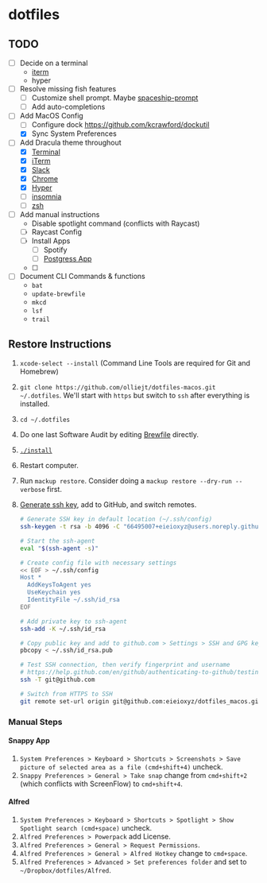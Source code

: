 # dotfiles

## TODO

-   [ ] Decide on a terminal
    -   [iterm](https://github.com/vercel/hyper)
    -   hyper
-   [ ] Resolve missing fish features
    -   [ ] Customize shell prompt. Maybe [spaceship-prompt](https://github.com/spaceship-prompt/spaceship-prompt)
    -   [ ] Add auto-completions
-   [ ] Add MacOS Config
    -   [ ] Configure dock https://github.com/kcrawford/dockutil
    -   [x] Sync System Preferences
-   [ ] Add Dracula theme throughout
    -   [x] [Terminal](https://draculatheme.com/terminal)
    -   [x] [iTerm](https://draculatheme.com/iterm)
    -   [x] [Slack](https://draculatheme.com/slack)
    -   [x] [Chrome](https://draculatheme.com/chrome)
    -   [x] [Hyper](https://draculatheme.com/hyper)
    -   [ ] [insomnia](https://draculatheme.com/insomnia)
    -   [ ] [zsh](https://draculatheme.com/zsh-syntax-highlighting)
-   [ ] Add manual instructions
    -   Disable spotlight command (conflicts with Raycast)
    -   [ ] Raycast Config
    -   [ ] Install Apps
        -   [ ] Spotify
        -   [ ] [Postgress App](https://postgresapp.com/)
    -   [ ]
-   [ ] Document CLI Commands & functions
    -   `bat`
    -   `update-brewfile`
    -   `mkcd`
    -   `lsf`
    -   `trail`

## Restore Instructions

1. `xcode-select --install` (Command Line Tools are required for Git and Homebrew)
2. `git clone https://github.com/olliejt/dotfiles-macos.git ~/.dotfiles`. We'll start with `https` but switch to `ssh` after everything is installed.
3. `cd ~/.dotfiles`
4. Do one last Software Audit by editing [Brewfile](Brewfile) directly.
5. [`./install`](install)
6. Restart computer.
7. Run `mackup restore`. Consider doing a `mackup restore --dry-run --verbose` first.
8. [Generate ssh key](https://help.github.com/en/github/authenticating-to-github/connecting-to-github-with-ssh), add to GitHub, and switch remotes.

    ```zsh
    # Generate SSH key in default location (~/.ssh/config)
    ssh-keygen -t rsa -b 4096 -C "66495007+eieioxyz@users.noreply.github.com"

    # Start the ssh-agent
    eval "$(ssh-agent -s)"

    # Create config file with necessary settings
    << EOF > ~/.ssh/config
    Host *
      AddKeysToAgent yes
      UseKeychain yes
      IdentityFile ~/.ssh/id_rsa
    EOF

    # Add private key to ssh-agent
    ssh-add -K ~/.ssh/id_rsa

    # Copy public key and add to github.com > Settings > SSH and GPG keys
    pbcopy < ~/.ssh/id_rsa.pub

    # Test SSH connection, then verify fingerprint and username
    # https://help.github.com/en/github/authenticating-to-github/testing-your-ssh-connection
    ssh -T git@github.com

    # Switch from HTTPS to SSH
    git remote set-url origin git@github.com:eieioxyz/dotfiles_macos.git
    ```

### Manual Steps

#### Snappy App

1. `System Preferences > Keyboard > Shortcuts > Screenshots > Save picture of selected area as a file (cmd+shift+4)` uncheck.
2. `Snappy Preferences > General > Take snap` change from `cmd+shift+2` (which conflicts with ScreenFlow) to `cmd+shift+4`.

#### Alfred

1. `System Preferences > Keyboard > Shortcuts > Spotlight > Show Spotlight search (cmd+space)` uncheck.
2. `Alfred Preferences > Powerpack` add License.
3. `Alfred Preferences > General > Request Permissions`.
4. `Alfred Preferences > General > Alfred Hotkey` change to `cmd+space`.
5. `Alfred Preferences > Advanced > Set preferences folder` and set to `~/Dropbox/dotfiles/Alfred`.
